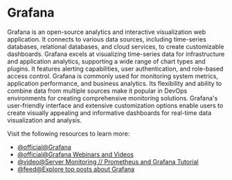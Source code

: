 # Grafana

Grafana is an open-source analytics and interactive visualization web application. It connects to various data sources, including time-series databases, relational databases, and cloud services, to create customizable dashboards. Grafana excels at visualizing time-series data for infrastructure and application analytics, supporting a wide range of chart types and plugins. It features alerting capabilities, user authentication, and role-based access control. Grafana is commonly used for monitoring system metrics, application performance, and business analytics. Its flexibility and ability to combine data from multiple sources make it popular in DevOps environments for creating comprehensive monitoring solutions. Grafana's user-friendly interface and extensive customization options enable users to create visually appealing and informative dashboards for real-time data visualization and analysis.

Visit the following resources to learn more:

- [@official@Grafana](https://grafana.com/)
- [@official@Grafana Webinars and Videos](https://grafana.com/videos/)
- [@video@Server Monitoring // Prometheus and Grafana Tutorial](https://www.youtube.com/watch?v=9TJx7QTrTyo)
- [@feed@Explore top posts about Grafana](https://app.daily.dev/tags/grafana?ref=roadmapsh)